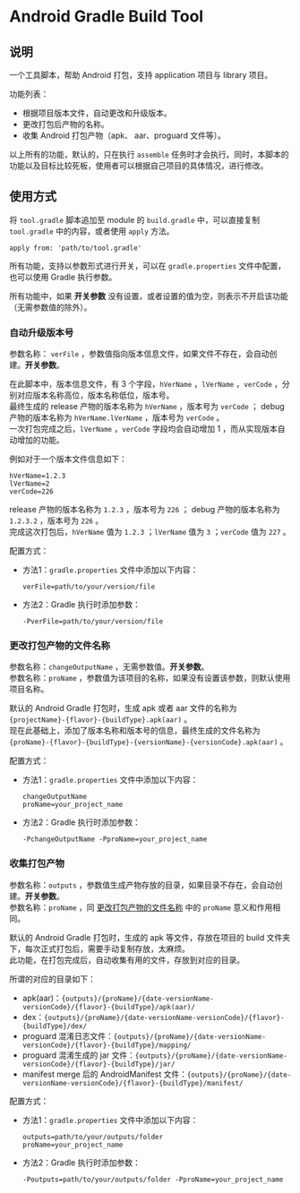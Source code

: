 # Android Gradle Build Tool

## 说明
一个工具脚本，帮助 Android 打包，支持 application 项目与 library 项目。

功能列表：
- 根据项目版本文件，自动更改和升级版本。
- 更改打包后产物的名称。
- 收集 Android 打包产物（apk、 aar、proguard 文件等）。

以上所有的功能，默认的，只在执行 `assemble` 任务时才会执行。同时，本脚本的功能以及目标比较死板，使用者可以根据自己项目的具体情况，进行修改。

## 使用方式

将 `tool.gradle` 脚本追加至 module 的 `build.gradle` 中，可以直接复制 `tool.gradle` 中的内容，或者使用 `apply` 方法。

```
apply from: 'path/to/tool.gradle'
```

所有功能，支持以参数形式进行开关，可以在 `gradle.properties` 文件中配置，也可以使用 Gradle 执行参数。

所有功能中，如果 **开关参数** 没有设置，或者设置的值为空，则表示不开启该功能（无需参数值的除外）。

### 自动升级版本号
参数名称： `verFile` ，参数值指向版本信息文件，如果文件不存在，会自动创建。**开关参数**。

在此脚本中，版本信息文件，有 3 个字段，`hVerName` ，`lVerName` ，`verCode` ，分别对应版本名称高位，版本名称低位，版本号。  
最终生成的 release 产物的版本名称为 `hVerName` ，版本号为 `verCode` ； debug 产物的版本名称为 `hVerName.lVerName` ，版本号为 `verCode` 。  
一次打包完成之后，`lVerName` ，`verCode` 字段均会自动增加 1 ，而从实现版本自动增加的功能。

例如对于一个版本文件信息如下：

```
hVerName=1.2.3
lVerName=2
verCode=226
```

release 产物的版本名称为 `1.2.3` ，版本号为 `226` ； debug 产物的版本名称为 `1.2.3.2` ，版本号为 `226` 。  
完成这次打包后，`hVerName` 值为 `1.2.3` ；`lVerName` 值为 `3` ；`verCode` 值为 `227` 。

配置方式：
- 方法1：`gradle.properties` 文件中添加以下内容：

  ```
  verFile=path/to/your/version/file
  ```

- 方法2：Gradle 执行时添加参数：

  ```
  -PverFile=path/to/your/version/file
  ```

### 更改打包产物的文件名称
参数名称：`changeOutputName` ，无需参数值。**开关参数**。  
参数名称：`proName` ，参数值为该项目的名称，如果没有设置该参数，则默认使用项目名称。

默认的 Android Gradle 打包时，生成 apk 或者 aar 文件的名称为 `{projectName}-{flavor}-{buildType}.apk(aar)` 。  
现在此基础上，添加了版本名称和版本号的信息，最终生成的文件名称为 `{proName}-{flavor}-{buildType}-{versionName}-{versionCode}.apk(aar)` 。

配置方式：
- 方法1：`gradle.properties` 文件中添加以下内容：

  ```
  changeOutputName
  proName=your_project_name
  ```

- 方法2：Gradle 执行时添加参数：

  ```
  -PchangeOutputName -PproName=your_project_name
  ```

### 收集打包产物
参数名称：`outputs` ，参数值生成产物存放的目录，如果目录不存在，会自动创建。**开关参数**。  
参数名称：`proName` ，同 [更改打包产物的文件名称](#更改打包产物的文件名称) 中的 `proName` 意义和作用相同。

默认的 Android Gradle 打包时，生成的 apk 等文件，存放在项目的 build 文件夹下，每次正式打包后，需要手动复制存放，太麻烦。  
此功能，在打包完成后，自动收集有用的文件，存放到对应的目录。

所谓的对应的目录如下：
- apk(aar)：`{outputs}/{proName}/{date-versionName-versionCode}/{flavor}-{buildType}/apk(aar)/`
- dex：`{outputs}/{proName}/{date-versionName-versionCode}/{flavor}-{buildType}/dex/`
- proguard 混淆日志文件：`{outputs}/{proName}/{date-versionName-versionCode}/{flavor}-{buildType}/mapping/`
- proguard 混淆生成的 jar 文件：`{outputs}/{proName}/{date-versionName-versionCode}/{flavor}-{buildType}/jar/`
- manifest merge 后的 AndroidManifest 文件：`{outputs}/{proName}/{date-versionName-versionCode}/{flavor}-{buildType}/manifest/`

配置方式：
- 方法1：`gradle.properties` 文件中添加以下内容：

  ```
  outputs=path/to/your/outputs/folder
  proName=your_project_name
  ```

- 方法2：Gradle 执行时添加参数：

  ```
  -Poutputs=path/to/your/outputs/folder -PproName=your_project_name
  ```
